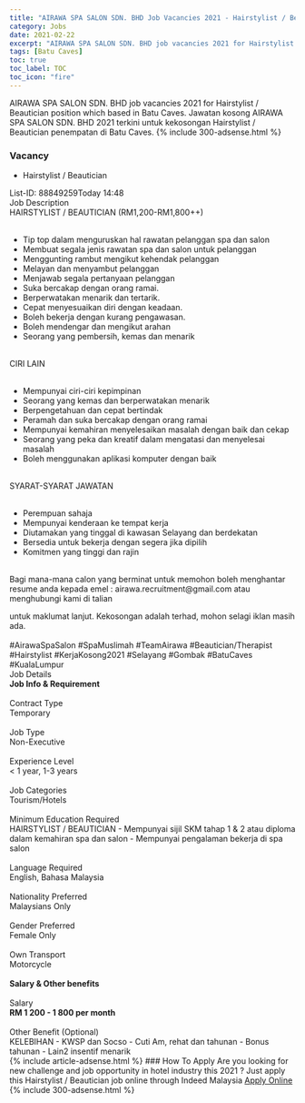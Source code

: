 ```yaml
---
title: "AIRAWA SPA SALON SDN. BHD Job Vacancies 2021 - Hairstylist / Beautician" 
category: Jobs 
date: 2021-02-22 
excerpt: "AIRAWA SPA SALON SDN. BHD job vacancies 2021 for Hairstylist / Beautician position which based in Batu Caves. Jawatan kosong AIRAWA SPA SALON SDN. BHD 2021 terkini untuk kekosongan Hairstylist / Beautician penempatan di Batu Caves" 
tags: [Batu Caves] 
toc: true 
toc_label: TOC 
toc_icon: "fire" 
--- 
```


AIRAWA SPA SALON SDN. BHD job vacancies 2021 for Hairstylist / Beautician position which based in Batu Caves. Jawatan kosong AIRAWA SPA SALON SDN. BHD 2021 terkini untuk kekosongan Hairstylist / Beautician penempatan di Batu Caves. 
{% include 300-adsense.html %} 
### Vacancy 
- Hairstylist / Beautician 
<div><p></p><div><div>List-ID: 88849259Today 14:48</div>
<div><div>Job Description</div><div></div><div>
HAIRSTYLIST / BEAUTICIAN (RM1,200-RM1,800++)<br>
<br>
<ul><li>Tip top dalam menguruskan hal rawatan pelanggan spa dan salon</li><li>Membuat segala jenis rawatan spa dan salon untuk pelanggan</li><li>Menggunting rambut mengikut kehendak pelanggan</li><li>Melayan dan menyambut pelanggan</li><li>Menjawab segala pertanyaan pelanggan
</li><li>Suka bercakap dengan orang ramai.</li><li>Berperwatakan menarik dan tertarik.</li><li>Cepat menyesuaikan diri dengan keadaan.</li><li>Boleh bekerja dengan kurang pengawasan.</li><li>Boleh mendengar dan mengikut arahan
</li><li>Seorang yang pembersih, kemas dan menarik
</li></ul><br>
CIRI LAIN<br>
<br>
<ul><li>Mempunyai ciri-ciri kepimpinan</li><li>Seorang yang kemas dan berperwatakan menarik</li><li>Berpengetahuan dan cepat bertindak
</li><li>Peramah dan suka bercakap dengan orang ramai</li><li>Mempunyai kemahiran menyelesaikan masalah dengan baik dan cekap</li><li>Seorang yang peka dan kreatif dalam mengatasi dan menyelesai masalah</li><li>Boleh menggunakan aplikasi komputer dengan baik</li></ul><br>
SYARAT-SYARAT JAWATAN
<br>
<br>
<ul><li>Perempuan sahaja</li><li>Mempunyai kenderaan ke tempat kerja</li><li>Diutamakan yang tinggal di kawasan Selayang dan berdekatan</li><li>Bersedia untuk bekerja dengan segera jika dipilih</li><li>Komitmen yang tinggi dan rajin</li></ul><br>
Bagi mana-mana calon yang berminat untuk memohon boleh menghantar resume anda kepada emel : airawa.recruitment@gmail.com atau menghubungi kami di talian<p></p> untuk maklumat lanjut. Kekosongan adalah terhad, mohon selagi iklan masih ada.<br>
<br>
#AirawaSpaSalon #SpaMuslimah #TeamAirawa #Beautician/Therapist #Hairstylist #KerjaKosong2021 #Selayang #Gombak #BatuCaves #KualaLumpur</div><div>
Job Details</div><div><div><div><div><div><b>
Job Info &amp; Requirement</b></div></div><br>
</div><div><div><div>
Contract Type</div><div><div>
Temporary</div></div></div><br>
<div><div>
Job Type</div><div><div>
Non-Executive</div></div></div><br>
<div><div>
Experience Level</div><div><div>
&lt; 1 year, 1-3 years</div></div></div><br>
<div><div>
Job Categories</div><div><div>
Tourism/Hotels</div></div></div><br>
<div><div>
Minimum Education Required</div><div><div>
HAIRSTYLIST / BEAUTICIAN - Mempunyai sijil SKM tahap 1 &amp; 2 atau diploma dalam kemahiran spa dan salon - Mempunyai pengalaman bekerja di spa salon</div></div></div><br>
<div><div>
Language Required</div><div><div>
English, Bahasa Malaysia</div></div></div><br>
<div><div>
Nationality Preferred</div><div><div>
Malaysians Only</div></div></div><br>
<div><div>
Gender Preferred</div><div><div>
Female Only</div></div></div><br>
<div><div>
Own Transport</div><div><div>
Motorcycle</div></div></div><br>
</div></div><div><div><div><div><b>
Salary &amp; Other benefits</b></div></div><br>
</div><div><div><div>
Salary</div><div><b>
RM 1 200 - 1 800 per month</b></div></div><br>
<div><div>
Other Benefit (Optional)</div><div><div>
KELEBIHAN - KWSP dan Socso - Cuti Am, rehat dan tahunan - Bonus tahunan - Lain2 insentif menarik</div></div></div></div></div></div></div></div></div> 
{% include article-adsense.html %} 
### How To Apply 
Are you looking for new challenge and job opportunity in hotel industry this 2021 ?
Just apply this Hairstylist / Beautician job online through Indeed Malaysia 
<a href="https://malaysia.indeed.com/viewjob?jk=b5552cca6f6c4207" class="btn btn--info" target="_blank" rel="nofollow noopenner">Apply Online</a> 
{% include 300-adsense.html %} 